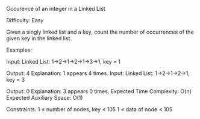 Occurence of an integer in a Linked List

Difficulty: Easy

Given a singly linked list and a key, count the number of occurrences of the given key in the linked list.

Examples:

Input: Linked List: 1->2->1->2->1->3->1, key = 1

Output: 4
Explanation: 1 appears 4 times. 
Input: Linked List: 1->2->1->2->1, key = 3

Output: 0
Explanation: 3 appears 0 times.
Expected Time Complexity: O(n)
Expected Auxiliary Space: O(1)

Constraints:
1 ≤ number of nodes, key ≤ 105
1 ≤ data of node ≤ 105